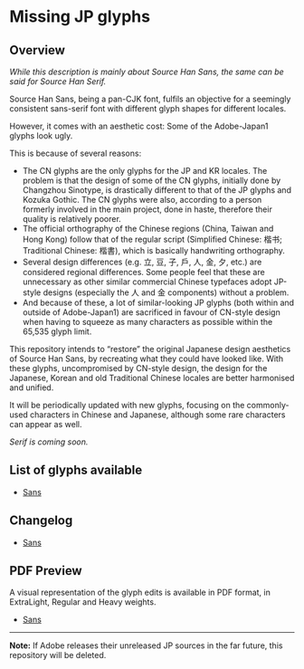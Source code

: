 # Missing JP glyphs

## Overview

_While this description is mainly about Source Han Sans, the same can be said for Source Han Serif._

Source Han Sans, being a pan-CJK font, fulfils an objective for a seemingly consistent sans-serif font with different glyph shapes for different locales.

However, it comes with an aesthetic cost: Some of the Adobe-Japan1 glyphs look ugly.

This is because of several reasons:
* The CN glyphs are the only glyphs for the JP and KR locales. The problem is that the design of some of the CN glyphs, initially done by Changzhou Sinotype, is drastically different to that of the JP glyphs and Kozuka Gothic. The CN glyphs were also, according to a person formerly involved in the main project, done in haste, therefore their quality is relatively poorer.
* The official orthography of the Chinese regions (China, Taiwan and Hong Kong) follow that of the regular script (Simplified Chinese: 楷书; Traditional Chinese: 楷書), which is basically handwriting orthography.
* Several design differences (e.g. 立, 豆, 子, 戶, 人, 金, 夕, etc.) are considered regional differences. Some people feel that these are unnecessary as other similar commercial Chinese typefaces adopt JP-style designs (especially the 人 and 金 components) without a problem.
* And because of these, a lot of similar-looking JP glyphs (both within and outside of Adobe-Japan1) are sacrificed in favour of CN-style design when having to squeeze as many characters as possible within the 65,535 glyph limit.

This repository intends to “restore” the original Japanese design aesthetics of Source Han Sans, by recreating what they could have looked like. With these glyphs, uncompromised by CN-style design, the design for the Japanese, Korean and old Traditional Chinese locales are better harmonised and unified.

It will be periodically updated with new glyphs, focusing on the commonly-used characters in Chinese and Japanese, although some rare characters can appear as well.

_Serif is coming soon._

## List of glyphs available

- [Sans](glyphlist-missing-jp-sans.md)

## Changelog

- [Sans](changelog-missing-jp-sans.md)

## PDF Preview

A visual representation of the glyph edits is available in PDF format, in ExtraLight, Regular and Heavy weights.

- [Sans](Sans/Preview/)

***

**Note:** If Adobe releases their unreleased JP sources in the far future, this repository will be deleted.
